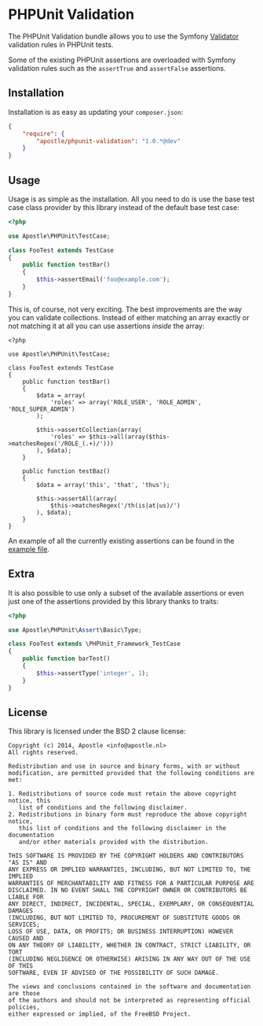 # PHPUnit Validation

The PHPUnit Validation bundle allows you to use the Symfony
[Validator](https://github.com/symfony/validator) validation rules in PHPUnit
tests.

Some of the existing PHPUnit assertions are overloaded with Symfony validation
rules such as the `assertTrue` and `assertFalse` assertions.

## Installation

Installation is as easy as updating your `composer.json`:

```json
{
    "require": {
        "apostle/phpunit-validation": "1.0.*@dev"
    }
}
```

## Usage

Usage is as simple as the installation. All you need to do is use the base test
case class provider by this library instead of the default base test case:

```php
<?php

use Apostle\PHPUnit\TestCase;

class FooTest extends TestCase
{
    public function testBar()
    {
        $this->assertEmail('foo@example.com');
    }
}
```

This is, of course, not very exciting. The best improvements are the way you can
validate collections. Instead of either matching an array exactly or not
matching it at all you can use assertions _inside_ the array:

```
<?php

use Apostle\PHPUnit\TestCase;

class FooTest extends TestCase
{
    public function testBar()
    {
        $data = array(
            'roles' => array('ROLE_USER', 'ROLE_ADMIN', 'ROLE_SUPER_ADMIN')
        );

        $this->assertCollection(array(
            'roles' => $this->all(array($this->matchesRegex('/ROLE_(.+)/')))
        ), $data);
    }

    public function testBaz()
    {
        $data = array('this', 'that', 'thus');

        $this->assertAll(array(
            $this->matchesRegex('/th(is|at|us)/')
        ), $data);
    }
}
```

An example of all the currently existing assertions can be found in the
[example file](https://github.com/apostle-nl/phpunit-validation/blob/master/examples/example.php).

## Extra

It is also possible to use only a subset of the available assertions or even
just one of the assertions provided by this library thanks to traits:

```php
<?php

use Apostle\PHPUnit\Assert\Basic\Type;

class FooTest extends \PHPUnit_Framework_TestCase
{
    public function barTest()
    {
        $this->assertType('integer', 1);
    }
}

```

## License

This library is licensed under the BSD 2 clause license:

```
Copyright (c) 2014, Apostle <info@apostle.nl>
All rights reserved.

Redistribution and use in source and binary forms, with or without
modification, are permitted provided that the following conditions are met:

1. Redistributions of source code must retain the above copyright notice, this
   list of conditions and the following disclaimer.
2. Redistributions in binary form must reproduce the above copyright notice,
   this list of conditions and the following disclaimer in the documentation
   and/or other materials provided with the distribution.

THIS SOFTWARE IS PROVIDED BY THE COPYRIGHT HOLDERS AND CONTRIBUTORS "AS IS" AND
ANY EXPRESS OR IMPLIED WARRANTIES, INCLUDING, BUT NOT LIMITED TO, THE IMPLIED
WARRANTIES OF MERCHANTABILITY AND FITNESS FOR A PARTICULAR PURPOSE ARE
DISCLAIMED. IN NO EVENT SHALL THE COPYRIGHT OWNER OR CONTRIBUTORS BE LIABLE FOR
ANY DIRECT, INDIRECT, INCIDENTAL, SPECIAL, EXEMPLARY, OR CONSEQUENTIAL DAMAGES
(INCLUDING, BUT NOT LIMITED TO, PROCUREMENT OF SUBSTITUTE GOODS OR SERVICES;
LOSS OF USE, DATA, OR PROFITS; OR BUSINESS INTERRUPTION) HOWEVER CAUSED AND
ON ANY THEORY OF LIABILITY, WHETHER IN CONTRACT, STRICT LIABILITY, OR TORT
(INCLUDING NEGLIGENCE OR OTHERWISE) ARISING IN ANY WAY OUT OF THE USE OF THIS
SOFTWARE, EVEN IF ADVISED OF THE POSSIBILITY OF SUCH DAMAGE.

The views and conclusions contained in the software and documentation are those
of the authors and should not be interpreted as representing official policies,
either expressed or implied, of the FreeBSD Project.
```
